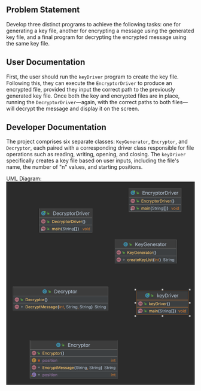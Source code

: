 ## Problem Statement
Develop three distinct programs to achieve the following tasks: one for generating a key file, another for encrypting a message using the generated key file, and a final program for decrypting the encrypted message using the same key file.

## User Documentation
First, the user should run the `keyDriver` program to create the key file. Following this, they can execute the `EncryptorDriver` to produce an encrypted file, provided they input the correct path to the previously generated key file. Once both the key and encrypted files are in place, running the `DecryptorDriver`—again, with the correct paths to both files—will decrypt the message and display it on the screen.

## Developer Documentation
The project comprises six separate classes: `KeyGenerator`, `Encryptor`, and `Decryptor`, each paired with a corresponding driver class responsible for file operations such as reading, writing, opening, and closing. The `keyDriver` specifically creates a key file based on user inputs, including the file's name, the number of "n" values, and starting positions.

UML Diagram:
![B10_OneTimePadDiagram.png](https://github.com/fqkammona/SWD-Projects/blob/main/UML-Diagrams/B10_OneTimePadDiagram.png)
